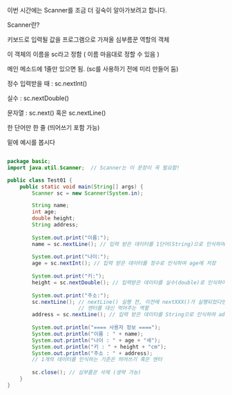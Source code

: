 이번 시간에는 Scanner를 조금 더 깊숙이 알아가보려고 합니다.

Scanner란?

키보드로 입력될 값을 프로그램으로 가져올 심부름꾼 역할의 객체

이 객체의 이름을 sc라고 정함 ( 이름 마음대로 정할 수 있음 )

메인 메소드에 1줄만 있으면 됨. (sc를 사용하기 전에 미리 만들어 둠)

정수 입력받을 때 : sc.nextInt()

실수 : sc.nextDouble()

문자열 : sc.next() 혹은 sc.nextLine()

한 단어만 한 줄 (띄어쓰기 포함 가능)

밑에 예시를 봅시다

```java

package basic;
import java.util.Scanner;  // Scanner는 이 문장이 꼭 필요함! 

public class Test01 {
	public static void main(String[] args) {
		Scanner sc = new Scanner(System.in); 

		String name;
		int age;
		double height;
		String address;
		
		System.out.print("이름:");
		name = sc.nextLine(); // 입력 받은 데이터를 1단어(String)으로 인식하여 name에 저장
		
		System.out.print("나이:");
		age = sc.nextInt(); // 입력 받은 데이터를 정수로 인식하여 age에 저장
		
		System.out.print("키:");
		height = sc.nextDouble(); // 입력받은 데이터를 실수(double)로 인식하여 height에 저장
		
		System.out.print("주소:");
		sc.nextLine(); // nextLine() 실행 전, 이전에 nextXXX()가 실행되었다면 이 한 줄을 추가해야 됨
					   // 엔터를 대신 먹어주는 역할
		address = sc.nextLine(); // 입력 받은 데이터를 String으로 인식하여 address에 저장
		
		System.out.println("==== 사용자 정보 ====");
		System.out.println("이름 : " + name);
		System.out.println("나이 : " + age + "세");
		System.out.println("키 : " + height + "cm");
		System.out.println("주소 : " + address);
		// 1개의 데이터를 인식하는 기준은 띄어쓰기 혹은 엔터
		
	    sc.close(); // 심부름꾼 삭제 (생략 가능) 
	}
}
```
